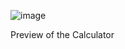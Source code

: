 ![image](https://github.com/rinky-maharjan/Calculator/assets/86604442/3d6f742c-7a43-41e0-abe1-554addf828b7)

Preview of the Calculator
